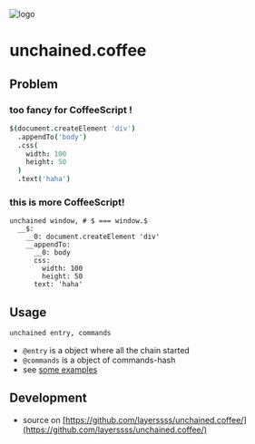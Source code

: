 ![logo](https://f.cloud.github.com/assets/1559832/726912/c8ab97f8-e144-11e2-9924-9768d1da1286.jpg)

unchained.coffee
================

## Problem

### too fancy for CoffeeScript !

```coffeescript
$(document.createElement 'div')
  .appendTo('body')
  .css(
    width: 100
    height: 50
  )
  .text('haha')
```

### this is more CoffeeScript!

```
unchained window, # $ === window.$
  __$:
    __0: document.createElement 'div'
    __appendTo:
      __0: body
      css:
        width: 100
        height: 50
      text: 'haha'
```

## Usage

```coffeescript
unchained entry, commands
```

* `@entry` is a object where all the chain started
* `@commands` is a object of commands-hash
* see [some examples](http://micy.in/unchained.coffee/#examples)


## Development

* source on [https://github.com/layerssss/unchained.coffee/](https://github.com/layerssss/unchained.coffee/)

